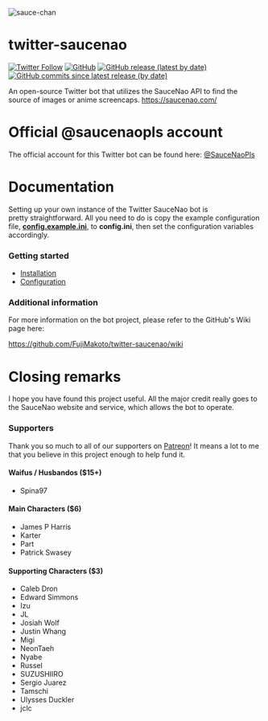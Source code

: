 ![sauce-chan](https://i.imgur.com/9L4zCM7.png)

# twitter-saucenao
[![Twitter Follow](https://img.shields.io/twitter/follow/saucenaopls)](https://twitter.com/saucenaopls) [![GitHub](https://img.shields.io/github/license/FujiMakoto/twitter-saucenao)](https://github.com/FujiMakoto/twitter-saucenao/blob/master/LICENSE) [![GitHub release (latest by date)](https://img.shields.io/github/v/release/fujimakoto/twitter-saucenao)](https://github.com/FujiMakoto/twitter-saucenao/releases) [![GitHub commits since latest release (by date)](https://img.shields.io/github/commits-since/fujimakoto/twitter-saucenao/latest)](https://github.com/FujiMakoto/twitter-saucenao/releases)

An open-source Twitter bot that utilizes the SauceNao API to find the source of images or anime screencaps.
https://saucenao.com/

# Official @saucenaopls account
The official account for this Twitter bot can be found here: [@SauceNaoPls](https://twitter.com/saucenaopls)

# Documentation
Setting up your own instance of the Twitter SauceNao bot is pretty straightforward. All you need to do is copy the example configuration file, [**config.example.ini**](https://github.com/FujiMakoto/twitter-saucenao/blob/master/config.example.ini), to **config.ini**, then set the configuration variables accordingly.

### Getting started
* [Installation](https://github.com/FujiMakoto/twitter-saucenao/wiki/Installation)
* [Configuration](https://github.com/FujiMakoto/twitter-saucenao/wiki/Configuration)

### Additional information
For more information on the bot project, please refer to the GitHub's Wiki page here:

https://github.com/FujiMakoto/twitter-saucenao/wiki

# Closing remarks
I hope you have found this project useful. All the major credit really goes to the SauceNao website and service, which allows the bot to operate.

### Supporters

Thank you so much to all of our supporters on [Patreon](https://www.patreon.com/saucebot)! It means a lot to me that you believe in this project enough to help fund it.

#### Waifus / Husbandos ($15+)

* Spina97

#### Main Characters ($6)

* James P Harris
* Karter
* Part
* Patrick Swasey

#### Supporting Characters ($3)

* Caleb Dron
* Edward Simmons
* Izu
* JL
* Josiah Wolf
* Justin Whang
* Migi
* NeonTaeh
* Nyabe
* Russel
* SUZUSHIIRO
* Sergio Juarez
* Tamschi
* Ulysses Duckler
* jclc
